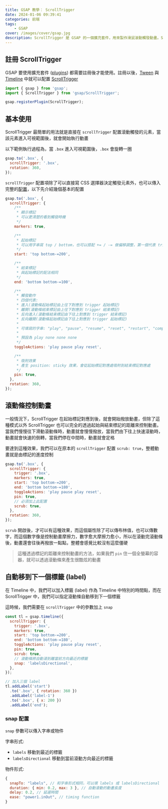 ```yaml
---
title: GSAP 教學： ScrollTrigger
date: 2024-01-06 09:39:41
categories: 前端
tags:
    - GSAP
cover: /images/cover/gsap.jpg
description: ScrollTrigger 是 GSAP 的一個擴充套件，用來製作滑鼠滾動觸發動畫。ScrollTrigger 提供強大的滾動控制，讓網頁動畫輕鬆實現。透過簡單的 API，你能精確掌握動畫觸發點、速度和方向，呈現更流暢、自然的視覺效果。
---
```


## 註冊 ScrollTrigger

GSAP 要使用擴充套件 ([plugins](https://gsap.com/docs/v3/Plugins/)) 都需要註冊後才能使用。註冊以後，[Tween](https://gsap.com/docs/v3/GSAP/Timeline/) 與 [Timeline](https://gsap.com/docs/v3/GSAP/Timeline/) 中就可以配置 [ScrollTrigger](https://gsap.com/docs/v3/Plugins/ScrollTrigger/)

```javascript
import { gsap } from 'gsap';
import { ScrollTrigger } from 'gsap/ScrollTrigger';

gsap.registerPlugin(ScrollTrigger);
```

## 基本使用

ScrollTrigger 最簡單的用法就是直接在 `scrollTrigger` 配置滾動觸發的元素，當該元素進入可視範圍後，就會開始執行動畫

以下範例執行過程為，當 `.box` 進入可視範圍後，`.box` 會旋轉一圈

```javascript
gsap.to('.box', {
  scrollTrigger: '.box',
  rotation: 360,
});
```

`scrollTrigger` 配置項除了可以直接寫 CSS 選擇器決定觸發元素外，也可以傳入完整的[配置](https://gsap.com/docs/v3/Plugins/ScrollTrigger/?page=1#config-object)，以下先介紹幾個基本的配置

```javascript
gsap.to('.box', {
  scrollTrigger: {
    /**
     * 顯示標記
     * 可以更清楚的看到觸發時機
     */
    markers: true,

    /**
     * 起始標記
     * 可以用字串寫 top / bottom，也可以搭配 += / -= 做偏移調整，第一個代表 trigger 元素，第二個代表滾動條
     */
    start: 'top bottom-=200',

    /**
     * 結束標記
     * 與起始標記的配法相同
     */
    end: 'bottom bottom-=100',

    /**
     * 觸發動作
     * 四個代表:
     * 進入(滾動條起始標記由上往下對應到 trigger 起始標記)
     * 離開(滾動條結束標記由上往下對應到 trigger 結束標記)
     * 反向進入(滾動條結束標記由下往上對應到 trigger 結束標記)
     * 反向離開(滾動條起始標記由下往上對應到 trigger 起始標記)
     *
     * 可填寫的字串: "play", "pause", "resume", "reset", "restart", "complete", "reverse", "none"
     *
     * 預設為 play none none none
     */
    toggleActions: 'play pause play reset',

    /**
     * 吸附效果
     * 產生 position: sticky 效果，會從起始標記對應處吸附到結束標記對應處
     */
    pin: true,
  },
  rotation: 360,
});
```

## 滾動條控制動畫

一般情況下，ScrollTrigger 在起始標記對應到後，就會開始撥放動畫，但除了這種模式以外 ScrollTrigger 也可以完全的透過起始與結束標記的距離來控制動畫。當我們慢慢往下滑動滾動條時，動畫就會慢慢撥放，當我們由下往上快速滾動時，動畫就會快速的倒轉，當我們停在中間時，動畫就會定格

要達到這種效果，我們可以在原本的 `scrollTrigger` 配置 `scrub: true`，整體動畫就是由標記的進度控制

```javascript
gsap.to('.box', {
  scrollTrigger: {
    trigger: '.box',
    markers: true,
    start: 'top bottom-=200',
    end: 'bottom bottom-=180',
    toggleActions: 'play pause play reset',
    pin: true,
    // 必須加上此配置
    scrub: true,
  },
  rotation: 360,
});
```

`scrub` 開啟後，才可以有這種效果，而這個屬性除了可以傳布林值，也可以傳數字，而這個數字像是控制動畫摩擦力，數字愈大摩擦力愈小，所以在滾動完滾動條後，動畫還會往後再撥放一點點，整體會感覺比較沒有這麼僵硬

> 這種透過標記的距離來控制動畫的方法，如果我們 `pin` 住一個全螢幕的容器，就可以透過滾動條來產生很酷炫的動畫

## 自動移到下一個標籤 (label)

在 Timeline 中，我們可以加入標籤 (label) 作為 Timeline 中特別的時間點，而在 ScrollTrigger 中，我們可以指定滾動條自動移到下一個標籤

這時候，我們需要在 `scrollTrigger` 中的參數加上 `snap`

```javascript
const tl = gsap.timeline({
  scrollTrigger: {
    trigger: '.box',
    markers: true,
    start: 'top bottom-=200',
    end: 'bottom bottom-=180',
    toggleActions: 'play pause play reset',
    pin: true,
    scrub: true,
    // 滾動條將自動滾到離當前方向最近的標籤
    snap: 'labelsDirectional',
  },
});

// 加入三個 label
tl.addLabel('start')
  .to('.box', { rotation: 360 })
  .addLabel('label-1')
  .to('.box', { x: 200 })
  .addLabel('end');
```

### snap 配置

`snap` 參數可以傳入字串或物件

字串形式:
- `labels` 移動到最近的標籤
- `labelsDirectional` 移動到當前滾動方向最近的標籤

物件形式:

```javascript
{
  snapTo: "labels", // 和字串形式相同，可以填 labels 或 labelsDirectional
  duration: { min: 0.2, max: 3 }, // 自動滾動的動畫長度
  delay: 0.2, // 延遲時間
  ease: "power1.inOut", // timing function
}
```